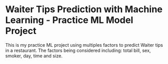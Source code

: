 # Waiter Tips Prediction with Machine Learning - Practice ML Model Project
This is my practice ML project using multiples factors to predict Waiter tips in a restaurant.
The factors being considered including: total bill, sex, smoker, day, time and size.
